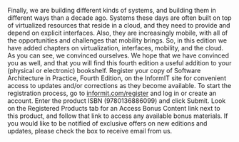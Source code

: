 Finally, we are building different kinds of systems, and building them in different ways than a decade ago. Systems these days are often built on top of virtualized resources that reside in a cloud, and they need to provide and depend on explicit interfaces. Also, they are increasingly mobile, with all of the opportunities and challenges that mobility brings. So, in this edition we have added chapters on virtualization, interfaces, mobility, and the cloud. As you can see, we convinced ourselves. We hope that we have convinced you as well, and that you will find this fourth edition a useful addition to your (physical or electronic) bookshelf. Register your copy of Software Architecture in Practice, Fourth Edition, on the InformIT site for convenient access to updates and/or corrections as they become available. To start the registration process, go to [informit.com/register](http://informit.com/register) and log in or create an account. Enter the product ISBN (9780136886099) and click Submit. Look on the Registered Products tab for an Access Bonus Content link next to this product, and follow that link to access any available bonus materials. If you would like to be notified of exclusive offers on new editions and updates, please check the box to receive email from us.